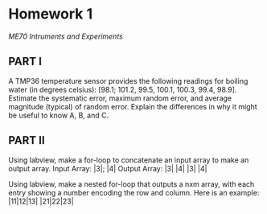 # Homework 1
*ME70 Intruments and Experiments*

## PART I
A TMP36 temperature sensor provides the following readings for boiling water (in degrees celsius): [98.1; 101.2, 99.5, 100.1, 100.3, 99.4, 98.9]. Estimate the systematic error, maximum random error, and average magnitude (typical) of random error. Explain the differences in why it might be useful to know A, B, and C.

## PART II
Using labview, make a for-loop to concatenate an input array to make an output array.
Input Array:
|3|;
|4|
Output Array:
|3|
|4|
|3|
|4|

Using labview, make a nested for-loop that outputs a nxm array, with each entry showing a number encoding the row and column. Here is an example:
|11|12|13|
|21|22|23|
